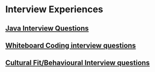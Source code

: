# Interview Experiences

## [Java Interview Questions](https://github.com/GouravRusiya30/interview-prep/blob/main/java-interview-ques.md)
## [Whiteboard Coding interview questions](https://github.com/GouravRusiya30/interview-prep/blob/main/whiteboard-coding.md)
## [Cultural Fit/Behavioural Interview questions](https://github.com/GouravRusiya30/interview-prep/blob/main/behavioural-interview-ques.md)
